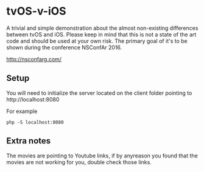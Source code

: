 # tvOS-v-iOS
A trivial and simple demonstration about the almost non-existing differences between tvOS and iOS. Please keep in mind that this is not a state of the art code and should be used at your own risk. The primary goal of it's to be shown during the conference NSConfAr 2016.

http://nsconfarg.com/


## Setup
You will need to initialize the server located on the client folder pointing to http://localhost:8080

For example 

```
php -S localhost:8080
```

## Extra notes
The movies are pointing to Youtube links, if by anyreason you found that the movies are not working for you, double check those links. 
